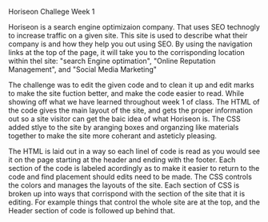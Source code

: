 Horiseon Challege Week 1

Horiseon is a search engine optimizaion company. That uses SEO technogly to increase traffic on a given site. This site is used to describe what their company is and how they help you out using SEO. 
By using the navigation links at the top of the page, it will take you to the corrisponding location within thel site: "search Engine optimation", "Online Reputation Management", and "Social Media Marketing" 

The challenge was to edit the given code and to clean it up and edit marks to make the site fuction better, and make the code easier to read. While showing off what we have learned throughout week 1 of class. 
The HTML of the code gives the main layout of the site, and gets the proper information out so a site visitor can get the baic idea of what Horiseon is.  The CSS added stlye to the site by aranging boxes and organzing like materials together to make the site more coherant and asteticly pleasing. 

The HTML is laid out in a way so each linel of code is read as you would see it on the page starting at the header and ending with the footer.  Each section of the code is labeled acordingly as to make it easier to return to the code and find placement should edits need to be made.  The CSS controls the colors and manages the layouts of the site. Each section of CSS is broken up into ways that corrispond with the section of the site that it is editing. For example things that control the whole site are at the top, and the Header section of code is followed up behind that.  

